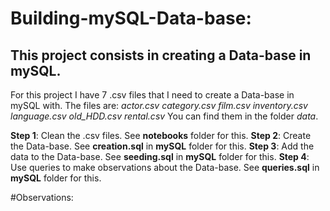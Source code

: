 # Building-mySQL-Data-base:
## This project consists in creating a Data-base in mySQL. 

For this project I have 7 .csv files that I need to create a Data-base in mySQL with. 
The files are:
_actor.csv
category.csv
film.csv
inventory.csv
language.csv
old_HDD.csv
rental.csv_
You can find them in the folder *data*.


**Step 1**: Clean the .csv files. See **notebooks** folder for this.
**Step 2**: Create the Data-base. See **creation.sql** in **mySQL** folder for this. 
**Step 3**: Add the data to the Data-base. See **seeding.sql** in **mySQL** folder for this.
**Step 4**: Use queries to make observations about the Data-base. See **queries.sql** in **mySQL** folder for this. 


#Observations: